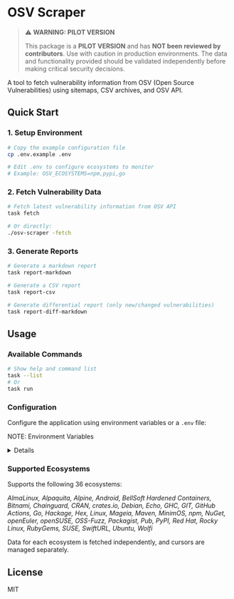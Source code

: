 # OSV Scraper

> ⚠️ **WARNING: PILOT VERSION**
>
> This package is a **PILOT VERSION** and has **NOT been reviewed by contributors**.
> Use with caution in production environments. The data and functionality provided
> should be validated independently before making critical security decisions.

A tool to fetch vulnerability information from OSV (Open Source Vulnerabilities) using sitemaps, CSV archives, and OSV API.

## Quick Start

### 1. Setup Environment

```bash
# Copy the example configuration file
cp .env.example .env

# Edit .env to configure ecosystems to monitor
# Example: OSV_ECOSYSTEMS=npm,pypi,go
```

### 2. Fetch Vulnerability Data

```bash
# Fetch latest vulnerability information from OSV API
task fetch

# Or directly:
./osv-scraper -fetch
```

### 3. Generate Reports

```bash
# Generate a markdown report
task report-markdown

# Generate a CSV report
task report-csv

# Generate differential report (only new/changed vulnerabilities)
task report-diff-markdown
```

## Usage

### Available Commands

```bash
# Show help and command list
task --list
# Or
task run
```

### Configuration

Configure the application using environment variables or a `.env` file:

NOTE: Environment Variables

<details>

| Variable Name | Description | Default Value |
| --- | --- | --- |
| OSV_API_BASE_URL | OSV API base URL | https://api.osv.dev |
| OSV_ECOSYSTEMS | Target ecosystems to collect (comma-separated) | (empty: no collection) |
| OSV_DB_PATH | SQLite DB path | ./osv.db |
| OSV_DATA_RETENTION_DAYS | Number of days to retain vulnerability data | 7 |

</details>

### Supported Ecosystems

Supports the following 36 ecosystems:

*AlmaLinux, Alpaquita, Alpine, Android, BellSoft Hardened Containers,
Bitnami, Chainguard, CRAN, crates.io, Debian, Echo, GHC, GIT,
GitHub Actions, Go, Hackage, Hex, Linux, Mageia, Maven, MinimOS,
npm, NuGet, openEuler, openSUSE, OSS-Fuzz, Packagist, Pub, PyPI,
Red Hat, Rocky Linux, RubyGems, SUSE, SwiftURL, Ubuntu, Wolfi*

Data for each ecosystem is fetched independently, and cursors are managed separately.


## License

MIT
